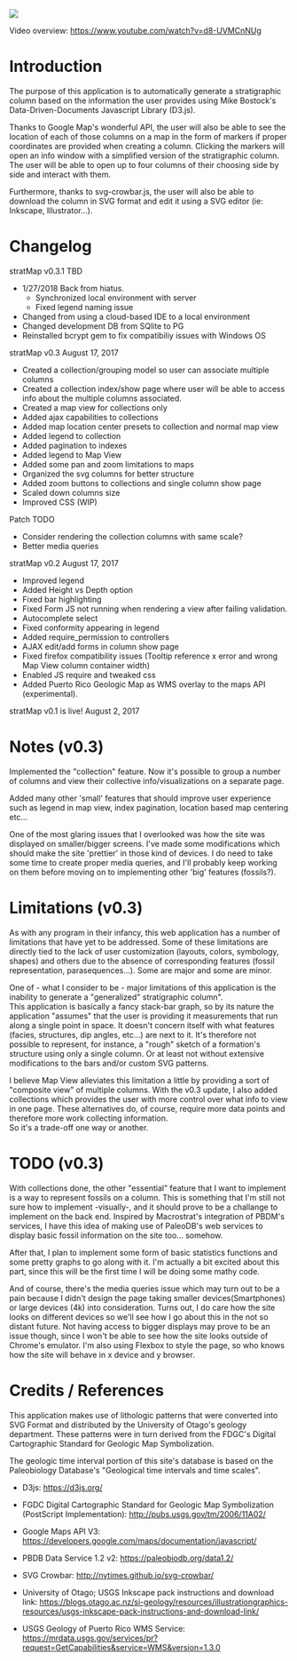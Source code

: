 
<img src=https://i.imgur.com/YjP4jA9.png>

Video overview: https://www.youtube.com/watch?v=d8-UVMCnNUg

# Introduction

The purpose of this application is to automatically generate a stratigraphic 
column based on the information the user provides using 
Mike Bostock's Data-Driven-Documents Javascript Library (D3.js).  


Thanks to Google Map's wonderful API, the user will also be able to see the 
location of each of those columns on a map in the form of markers if proper 
coordinates are provided when creating a column.  Clicking the markers will open 
an info window with a simplified version of the stratigraphic column.  The user
will be able to open up to four columns of their choosing side by side and 
interact with them.


Furthermore, thanks to svg-crowbar.js, the user will also be able to download 
the column in SVG format and edit it using a SVG editor
(ie: Inkscape, Illustrator...).


# Changelog

stratMap v0.3.1 TBD
+ 1/27/2018 
   Back from hiatus.
   * Synchronized local environment with server
   * Fixed legend naming issue
+ Changed from using a cloud-based IDE to a local environment
+ Changed development DB from SQlite to PG 
+ Reinstalled bcrypt gem to fix compatibiliy issues with Windows OS


stratMap v0.3 August 17, 2017
+ Created a collection/grouping model so user can associate multiple columns
+ Created a collection index/show page where user will be able to access 
  info about the multiple columns associated.
+ Created a map view for collections only
+ Added ajax capabilities to collections
+ Added map location center presets to collection and normal map view
+ Added legend to collection
+ Added pagination to indexes
+ Added legend to Map View
+ Added some pan and zoom limitations to maps
+ Organized the svg columns for better structure
+ Added zoom buttons to collections and single column show page
+ Scaled down columns size
+ Improved CSS (WIP)

Patch TODO 
+ Consider rendering the collection columns with same scale?
+ Better media queries


stratMap v0.2 August 17, 2017
+ Improved legend
+ Added Height vs Depth option
+ Fixed bar highlighting
+ Fixed Form JS not running when rendering a view after failing validation.
+ Autocomplete select
+ Fixed conformity appearing in legend
+ Added require_permission to controllers
+ AJAX edit/add forms in column show page
+ Fixed firefox compatibility issues (Tooltip reference x error and wrong Map View column container width)
+ Enabled JS require and tweaked css
+ Added Puerto Rico Geologic Map as WMS overlay to the maps API (experimental).


stratMap v0.1 is live! August 2, 2017


# Notes (v0.3)


Implemented the "collection" feature.  Now it's possible to group a number of columns
and view their collective info/visualizations on a separate page.  

Added many other 'small' features that should improve user experience such as
legend in map view, index pagination, location based map centering etc...

One of the most glaring issues that I overlooked was how the site was displayed
on smaller/bigger screens.  I've made some modifications which should make the
site 'prettier' in those kind of devices.  I do need to take some time to create
proper media queries, and I'll probably keep working on them before moving on
to implementing other 'big' features (fossils?).


# Limitations (v0.3)


As with any program in their infancy, this web application has a number of 
limitations that have yet to be addressed.  Some of these limitations are
directly tied to the lack of user customization (layouts, colors, symbology, shapes)
and others due to the absence of corresponding features (fossil representation, 
parasequences...).  Some are major and some are minor.


One of - what I consider to be - major limitations of this application 
is the inability to generate a "generalized" stratigraphic column".  
This application is basically a fancy stack-bar graph, so by its nature 
the application "assumes" that the user is providing it measurements 
that run along a single point in space.  It doesn't concern itself with what features
(facies, structures, dip angles, etc...) are next to it.  It's therefore not 
possible to represent, for instance, a "rough" sketch of a formation's structure using 
only a single column.  Or at least not without extensive modifications to the 
bars and/or custom SVG patterns.


I believe Map View alleviates this limitation a little by 
providing a sort of "composite view" of multiple columns.  With the v0.3 update, I
also added collections which provides the user with more control over what 
info to view in one page. These alternatives do, of course, require more data 
points and therefore more work collecting information.  
So it's a trade-off one way or another.


# TODO (v0.3)

With collections done, the other "essential" feature that I want to implement
is a way to represent fossils on a column.  This is something that I'm still
not sure how to implement -visually-, and it should prove to be a challange to
implement on the back end.  Inspired by Macrostrat's integration of
PBDM's services, I have this idea of making use of PaleoDB's web services to 
display basic fossil information on the site too... somehow.  

After that, I plan to implement some form of basic statistics functions and
some pretty graphs to go along with it.  I'm actually a bit excited about this
part, since this will be the first time I will be doing some mathy code.

And of course, there's the media queries issue which may turn out to be a pain
because I didn't design the page taking smaller devices(Smartphones) or large 
devices (4k) into consideration.  Turns out, I do care how the site looks on 
different devices so we'll see how I go about this in the not so distant future.
Not having access to bigger displays may prove to be an issue though, since I 
won't be able to see how the site looks outside of Chrome's emulator.  I'm also
using Flexbox to style the page, so who knows how the site will behave 
in x device and y browser.

# Credits / References


This application makes use of lithologic patterns that were converted into 
SVG Format and distributed by the University of Otago's geology department.  These patterns were
in turn derived from the FDGC's Digital Cartographic Standard for Geologic Map 
Symbolization.


The geologic time interval portion of this site's database is based on the 
Paleobiology Database's "Geological time intervals and time scales".


+ D3js:
https://d3js.org/


+ FGDC Digital Cartographic Standard for Geologic Map Symbolization (PostScript Implementation):
http://pubs.usgs.gov/tm/2006/11A02/


+ Google Maps API V3:
https://developers.google.com/maps/documentation/javascript/


+ PBDB Data Service 1.2 v2:
https://paleobiodb.org/data1.2/


+ SVG Crowbar:
http://nytimes.github.io/svg-crowbar/


+ University of Otago; USGS Inkscape pack instructions and download link:
https://blogs.otago.ac.nz/si-geology/resources/illustrationgraphics-resources/usgs-inkscape-pack-instructions-and-download-link/


+ USGS Geology of Puerto Rico WMS Service:
https://mrdata.usgs.gov/services/pr?request=GetCapabilities&service=WMS&version=1.3.0